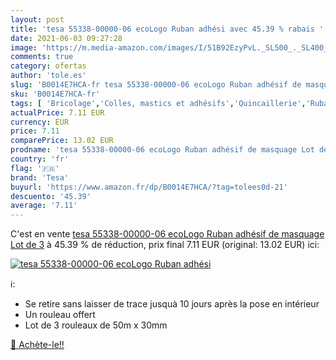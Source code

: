 ```yaml
---
layout: post
title: 'tesa 55338-00000-06 ecoLogo Ruban adhési avec 45.39 % rabais '
date: 2021-06-03 09:27:28
image: 'https://m.media-amazon.com/images/I/51B92EzyPvL._SL500_._SL400_.jpg'
comments: true
category: ofertas
author: 'tole.es'
slug: 'B0014E7HCA-fr tesa 55338-00000-06 ecoLogo Ruban adhésif de masquage Lot...'
sku: 'B0014E7HCA-fr'
tags: [ 'Bricolage','Colles, mastics et adhésifs','Quincaillerie','Ruban de masquage','Rubans adhésifs','tesa', ]
actualPrice: 7.11 EUR
currency: EUR
price: 7.11
comparePrice: 13.02 EUR
prodname: 'tesa 55338-00000-06 ecoLogo Ruban adhésif de masquage Lot de 3'
country: 'fr'
flag: '🇫🇷'
brand: 'Tesa'
buyurl: 'https://www.amazon.fr/dp/B0014E7HCA/?tag=tolees0d-21'
descuento: '45.39'
average: '7.11'
---
```


C'est en vente [tesa 55338-00000-06 ecoLogo Ruban adhésif de masquage Lot de 3](https://www.amazon.fr/dp/B0014E7HCA/?tag=tolees0d-21)  à  45.39 % de réduction, prix final  7.11 EUR (original: 13.02 EUR) ici:

[![tesa 55338-00000-06 ecoLogo Ruban adhési](https://m.media-amazon.com/images/I/51B92EzyPvL._SL500_._SL400_.jpg)](https://www.amazon.fr/dp/B0014E7HCA/?tag=tolees0d-21)

ℹ️:

- Se retire sans laisser de trace jusquà 10 jours après la pose en intérieur
- Un rouleau offert
- Lot de 3 rouleaux de 50m x 30mm

[🛒 Achète-le!!](https://www.amazon.fr/dp/B0014E7HCA/?tag=tolees0d-21)
